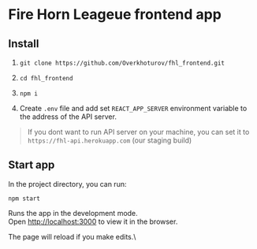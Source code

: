 

# Fire Horn Leageue frontend app

## Install
1) `git clone https://github.com/Overkhoturov/fhl_frontend.git`

2) `cd fhl_frontend`

3) `npm i`

4) Create `.env` file and add set `REACT_APP_SERVER` environment variable to the address of the API server. 
> If you dont want to run API server on your machine, you can set it to `https://fhl-api.herokuapp.com` (our staging build) 

## Start app

In the project directory, you can run:

`npm start`

Runs the app in the development mode.\
Open [http://localhost:3000](http://localhost:3000) to view it in the browser.

The page will reload if you make edits.\
